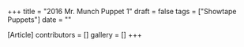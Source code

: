 +++
title = "2016 Mr. Munch Puppet 1"
draft = false
tags = ["Showtape Puppets"]
date = ""

[Article]
contributors = []
gallery = []
+++